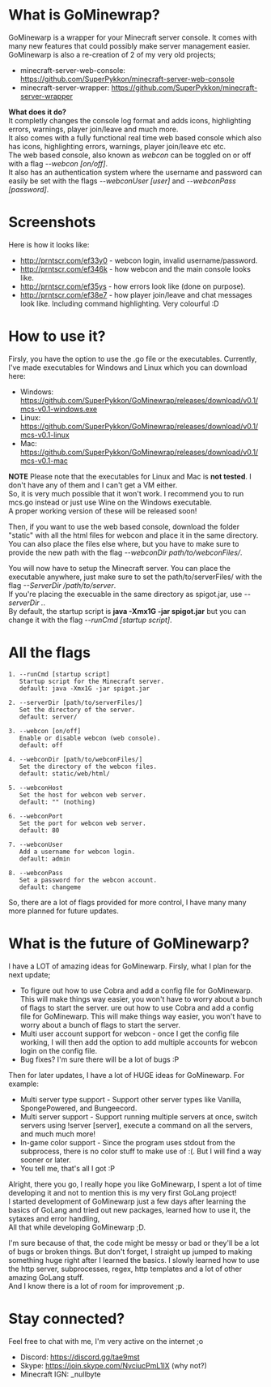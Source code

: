 # What is GoMinewrap?
GoMinewarp is a wrapper for your Minecraft server console. It comes with many new features that could possibly make server management easier.  
GoMinewarp is also a re-creation of 2 of my very old projects;  
  - minecraft-server-web-console: https://github.com/SuperPykkon/minecraft-server-web-console  
  - minecraft-server-wrapper: https://github.com/SuperPykkon/minecraft-server-wrapper  

**What does it do?**  
It completly changes the console log format and adds icons, highlighting errors, warnings, player join/leave and much more.  
It also comes with a fully functional real time web based console which also has icons, highlighting errors, warnings, player join/leave etc etc.  
The web based console, also known as *webcon* can be toggled on or off with a flag *--webcon  [on/off]*.  
It also has an authentication system where the username and password can easily be set with the flags *--webconUser [user]* and *--webconPass [password]*.  

# Screenshots
Here is how it looks like: 
  - http://prntscr.com/ef33y0 - webcon login, invalid username/password.
  - http://prntscr.com/ef346k - how webcon and the main console looks like.
  - http://prntscr.com/ef35ys - how errors look like (done on purpose).
  - http://prntscr.com/ef38e7 - how player join/leave and chat messages look like. Including command highlighting. Very colourful :D

# How to use it?  
Firsly, you have the option to use the .go file or the executables. Currently, I've made executables for Windows and Linux which you can download here:  
  - Windows: https://github.com/SuperPykkon/GoMinewrap/releases/download/v0.1/mcs-v0.1-windows.exe  
  - Linux: https://github.com/SuperPykkon/GoMinewrap/releases/download/v0.1/mcs-v0.1-linux  
  - Mac: https://github.com/SuperPykkon/GoMinewrap/releases/download/v0.1/mcs-v0.1-mac  
  
  **NOTE**
  Please note that the executables for Linux and Mac is **not tested**. I don't have any of them and I can't get a VM either.  
  So, it is very much possible that it won't work. I recommend you to run mcs.go instead or just use Wine on the Windows executable.  
  A proper working version of these will be released soon!  
  
Then, if you want to use the web based console, download the folder "static" with all the html files for webcon and place it in the same directory.
You can also place the files else where, but you have to make sure to provide the new path with the flag *--webconDir path/to/webconFiles/*.  
  
You will now have to setup the Minecraft server. You can place the executable anywhere, just make sure to set the path/to/serverFiles/ with the flag *--ServerDir /path/to/server*.  
If you're placing the execuable in the same directory as spigot.jar, use *--serverDir .*.  
By default, the startup script is **java -Xmx1G -jar spigot.jar** but you can change it with the flag *--runCmd [startup script]*.

# All the flags
    1. --runCmd [startup script]
       Startup script for the Minecraft server.
       default: java -Xmx1G -jar spigot.jar
    
    2. --serverDir [path/to/serverFiles/]
       Set the directory of the server.
       default: server/
       
    3. --webcon [on/off]
       Enable or disable webcon (web console).
       default: off
    
    4. --webconDir [path/to/webconFiles/]
       Set the directory of the webcon files.
       default: static/web/html/
    
    5. --webconHost
       Set the host for webcon web server.
       default: "" (nothing)
       
    6. --webconPort
       Set the port for webcon web server.
       default: 80
       
    7. --webconUser
       Add a username for webcon login.
       default: admin
       
    8. --webconPass
       Set a password for the webcon account.
       default: changeme

So, there are a lot of flags provided for more control, I have many many more planned for future updates.  
  
# What is the future of GoMinewarp?  

I have a LOT of amazing ideas for GoMinewarp. Firsly, what I plan for the next update;  
  - To figure out how to use Cobra and add a config file for GoMinewarp. This will make things way easier, you won't have to worry about a bunch of flags to start the server.  ure out how to use Cobra and add a config file for GoMinewarp. This will make things way easier, you won't have to worry about a bunch of flags to start the server.  
  - Multi user account support for webcon - once I get the config file working, I will then add the option to add multiple accounts for webcon login on the config file.
  - Bug fixes? I'm sure there will be a lot of bugs :P
  
Then for later updates, I have a lot of HUGE ideas for GoMinewarp. For example:
  - Multi server type support - Support other server types like Vanilla, SpongePowered, and Bungeecord.
  - Multi server support - Support running multiple servers at once, switch servers using !server [server], execute a command on all the servers, and much much more!
  - In-game color support - Since the program uses stdout from the subprocess, there is no color stuff to make use of :(. But I will find a way sooner or later.
  - You tell me, that's all I got :P
  
Alright, there you go, I really hope you like GoMinewarp, I spent a lot of time developing it and not to mention this is my very first GoLang project!  
I started development of GoMinewarp just a few days after learning the basics of GoLang and tried out new packages, learned how to use it, the sytaxes and error handling,  
All that while developing GoMinewarp ;D.  
  
I'm sure because of that, the code might be messy or bad or they'll be a lot of bugs or broken things. But don't forget, I straight up jumped to making
something huge right after I learned the basics. I slowly learned how to use the http server, subprocesses, regex, http templates and a lot of other amazing GoLang stuff.  
And I know there is a lot of room for improvement ;p.  

# Stay connected?
Feel free to chat with me, I'm very active on the internet ;o
  - Discord: https://discord.gg/tae9mst
  - Skype: https://join.skype.com/NvciucPmL1lX (why not?)
  - Minecraft IGN: _nullbyte
  
